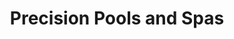---
title: "Precision Pools and Spas"
url: /springfield/precision-pools-and-spas/
shop: swimming pool
---